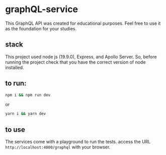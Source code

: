 # graphQL-service
This GraphQL API was created for educational purposes. Feel free to use it as the foundation for your studies.

## stack
This project used node js (19.9.0), Express, and Apollo Server.
So, before running the project check that you have the correct version of node installed.

## to run:
```sh
npm i && npm run dev
```
or
```sh
yarn i && yarn dev
```

## to use

The services come with a playground to run the tests.
access the URL `http://localhost:4000/graphql` with your browser.
